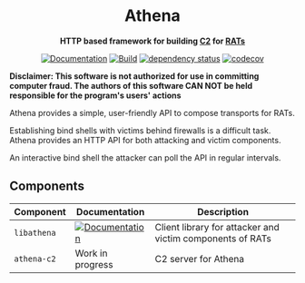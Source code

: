 <div align="center">
<h1> Athena </h1>
<p>

**HTTP based framework for building
[C2](https://en.wikipedia.org/wiki/Command_and_control) for
[RATs](https://en.wikipedia.org/?title=Remote_access_trojan)**

</p>

[![Documentation](https://img.shields.io/badge/docs-libathena_master-blue)](https://realaravinth.github.io/athena/libathena/)
[![Build](https://github.com/realaravinth/athena/actions/workflows/linux.yml/badge.svg)](https://github.com/realaravinth/athena/actions/workflows/linux.yml)
[![dependency status](https://deps.rs/repo/github/realaravinth/athena/status.svg)](https://deps.rs/repo/github/realaravinth/athena)
[![codecov](https://codecov.io/gh/realaravinth/athena/branch/master/graph/badge.svg)](https://codecov.io/gh/realaravinth/athena)

</div>

**Disclaimer: This software is not authorized for use in committing
computer fraud. The authors of this software CAN NOT be held responsible
for the program's users' actions**

Athena provides a simple, user-friendly API to compose transports for RATs.

Establishing bind shells with victims behind firewalls is a difficult
task. Athena provides an HTTP API for both attacking and victim
components. 

An interactive bind shell the attacker can poll the API in regular intervals.

## Components

| Component   | Documentation                                                                                                       | Description                                               |
| ----------- | ------------------------------------------------------------------------------------------------------------------- | --------------------------------------------------------- |
| `libathena` | [![Documentation](https://img.shields.io/badge/docs-master-blue)](https://realaravinth.github.io/athena/libathena/) | Client library for attacker and victim components of RATs |
| `athena-c2` | Work in progress                                                                                                    | C2 server for Athena                                      |
